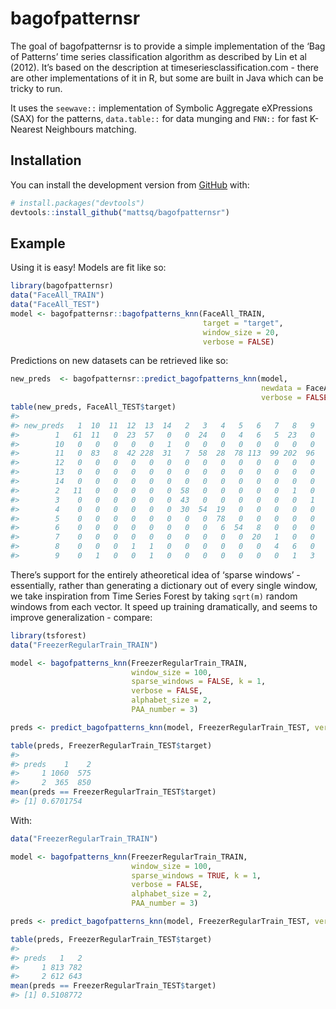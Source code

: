 
<!-- README.md is generated from README.Rmd. Please edit that file -->

# bagofpatternsr

<!-- badges: start -->

<!-- badges: end -->

The goal of bagofpatternsr is to provide a simple implementation of the
‘Bag of Patterns’ time series classification algorithm as described by
Lin et al (2012). It’s based on the description at
timeseriesclassification.com - there are other implementations of it in
R, but some are built in Java which can be tricky to run.

It uses the `seewave::` implementation of Symbolic Aggregate eXPressions
(SAX) for the patterns, `data.table::` for data munging and `FNN::` for
fast K-Nearest Neighbours matching.

## Installation

You can install the development version from
[GitHub](https://github.com/) with:

``` r
# install.packages("devtools")
devtools::install_github("mattsq/bagofpatternsr")
```

## Example

Using it is easy\! Models are fit like so:

``` r
library(bagofpatternsr)
data("FaceAll_TRAIN")
data("FaceAll_TEST")
model <- bagofpatternsr::bagofpatterns_knn(FaceAll_TRAIN, 
                                           target = "target",
                                           window_size = 20,
                                           verbose = FALSE)
```

Predictions on new datasets can be retrieved like so:

``` r
new_preds  <- bagofpatternsr::predict_bagofpatterns_knn(model, 
                                                        newdata = FaceAll_TEST,
                                                        verbose = FALSE)
table(new_preds, FaceAll_TEST$target)
#>          
#> new_preds   1  10  11  12  13  14   2   3   4   5   6   7   8   9
#>        1   61  11   0  23  57   0   0  24   0   4   6   5  23   0
#>        10   0   0   0   0   0   1   0   0   0   0   0   0   0   0
#>        11   0  83   8  42 228  31   7  58  28  78 113  99 202  96
#>        12   0   0   0   0   0   0   0   0   0   0   0   0   0   0
#>        13   0   0   0   0   0   0   0   0   0   0   0   0   0   0
#>        14   0   0   0   0   0   0   0   0   0   0   0   0   0   0
#>        2   11   0   0   0   0   0  58   0   0   0   0   0   1   0
#>        3    0   0   0   0   0   0  43   0   0   0   0   0   0   1
#>        4    0   0   0   0   0   0  30  54  19   0   0   0   0   0
#>        5    0   0   0   0   0   0   0   0  78   0   0   0   0   0
#>        6    0   0   0   0   0   0   0   0   6  54   8   0   0   0
#>        7    0   0   0   0   0   0   0   0   0   0  20   1   0   0
#>        8    0   0   0   1   1   0   0   0   0   0   0   4   6   0
#>        9    0   1   0   0   1   0   0   0   0   0   0   0   1   3
```

There’s support for the entirely atheoretical idea of ‘sparse windows’ -
essentially, rather than generating a dictionary out of every single
window, we take inspiration from Time Series Forest by taking `sqrt(m)`
random windows from each vector. It speed up training dramatically, and
seems to improve generalization - compare:

``` r
library(tsforest)
data("FreezerRegularTrain_TRAIN")

model <- bagofpatterns_knn(FreezerRegularTrain_TRAIN, 
                           window_size = 100, 
                           sparse_windows = FALSE, k = 1, 
                           verbose = FALSE, 
                           alphabet_size = 2,
                           PAA_number = 3)

preds <- predict_bagofpatterns_knn(model, FreezerRegularTrain_TEST, verbose = FALSE)

table(preds, FreezerRegularTrain_TEST$target)
#>      
#> preds    1    2
#>     1 1060  575
#>     2  365  850
mean(preds == FreezerRegularTrain_TEST$target)
#> [1] 0.6701754
```

With:

``` r
data("FreezerRegularTrain_TRAIN")

model <- bagofpatterns_knn(FreezerRegularTrain_TRAIN, 
                           window_size = 100, 
                           sparse_windows = TRUE, k = 1, 
                           verbose = FALSE, 
                           alphabet_size = 2,
                           PAA_number = 3)

preds <- predict_bagofpatterns_knn(model, FreezerRegularTrain_TEST, verbose = FALSE)

table(preds, FreezerRegularTrain_TEST$target)
#>      
#> preds   1   2
#>     1 813 782
#>     2 612 643
mean(preds == FreezerRegularTrain_TEST$target)
#> [1] 0.5108772
```

